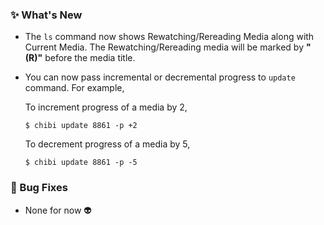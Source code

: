 ### ✨ What's New
- The `ls` command now shows Rewatching/Rereading Media along with Current Media. The Rewatching/Rereading media will be marked by **"(R)"** before the media title.
- You can now pass incremental or decremental progress to `update` command. For example,

  To increment progress of a media by 2,
  ```shell
  $ chibi update 8861 -p +2
  ```

  To decrement progress of a media by 5,
  ```shell
  $ chibi update 8861 -p -5
  ```

### 🐛 Bug Fixes
- None for now 👽️